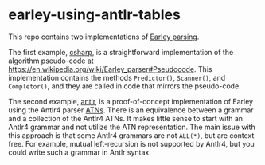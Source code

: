 # earley-using-antlr-tables

This repo contains two implementations of [Earley parsing](https://en.wikipedia.org/wiki/Earley_parser).

The first example, [csharp](https://github.com/kaby76/earley-using-antlr-tables/tree/main/csharp),
is a straightforward implementation of the algorithm pseudo-code at https://en.wikipedia.org/wiki/Earley_parser#Pseudocode.
This implementation contains the methods `Predictor()`, `Scanner()`, and `Completor()`, and they are called in code that mirrors the pseudo-code.

The second example, [antlr](https://github.com/kaby76/earley-using-antlr-tables/tree/main/antlr), is a proof-of-concept
implementation of Earley using the Antlr4 parser [ATNs](https://en.wikipedia.org/wiki/Augmented_transition_network).
There is an equivalence between a grammar and a collection of the Antlr4 ATNs. It makes little sense to
start with an Antlr4 grammar and not utilize the ATN representation. The main issue with this approach is that some Antlr4 grammars
are not `ALL(*)`, but are context-free. For example, mutual left-recursion is not supported by Antlr4, but you could write such a grammar in Antlr syntax.
